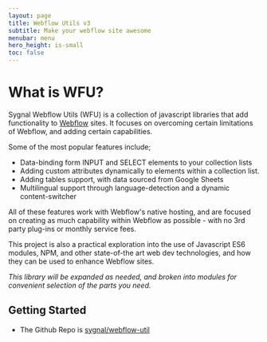 ```yaml
---
layout: page
title: Webflow Utils v3
subtitle: Make your webflow site awesome
menubar: menu
hero_height: is-small
toc: false
---
```


# What is WFU?

Sygnal Webflow Utils (WFU) is a collection of javascript libraries that add functionality to 
[Webflow](https://webflow.com/)
sites. It focuses on overcoming certain limitations of Webflow, and adding certain capabilities.

Some of the most popular features include;

- Data-binding form INPUT and SELECT elements to your collection lists
- Adding custom attributes dynamically to elements within a collection list.
- Adding tables support, with data sourced from Google Sheets
- Multilingual support through language-detection and a dynamic content-switcher

All of these features work with Webflow's native hosting, and are focused on creating as much capability within Webflow as possible - with no 3rd party plug-ins or monthly service fees.

This project is also a practical exploration into the use of Javascript ES6 modules, NPM, and other state-of-the art web dev technologies, and how they can be used to enhance Webflow sites.

*This library will be expanded as needed, and broken into modules for convenient selection of the parts you need.*

## Getting Started

- The Github Repo is [sygnal/webflow-util](https://github.com/sygnaltech/webflow-util)
